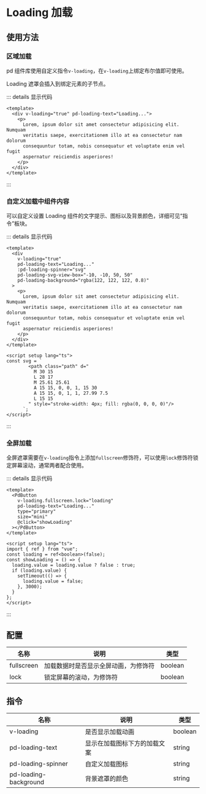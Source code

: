 # Loading 加载

## 使用方法

### 区域加载

pd 组件库使用自定义指令`v-loading`，在`v-loading`上绑定布尔值即可使用。

Loading 遮罩会插入到绑定元素的子节点。

<ClientOnly>
  <div class="example" style="position: relative">
    <LoadingDemo1/>
  </div>
</ClientOnly>

::: details 显示代码

```vue
<template>
  <div v-loading="true" pd-loading-text="Loading...">
    <p>
      Lorem, ipsum dolor sit amet consectetur adipisicing elit. Numquam
      veritatis saepe, exercitationem illo at ea consectetur nam dolorum
      consequuntur totam, nobis consequatur et voluptate enim vel fugit
      aspernatur reiciendis asperiores!
    </p>
  </div>
</template>
```

:::

### 自定义加载中组件内容

可以自定义设置 Loading 组件的文字提示、图标以及背景颜色，详细可见“指令”板块。

<ClientOnly>
  <div class="example" style="position: relative">
    <LoadingDemo2/>
  </div>
</ClientOnly>

::: details 显示代码

```vue
<template>
  <div
    v-loading="true"
    pd-loading-text="Loading..."
    :pd-loading-spinner="svg"
    pd-loading-svg-view-box="-10, -10, 50, 50"
    pd-loading-background="rgba(122, 122, 122, 0.8)"
  >
    <p>
      Lorem, ipsum dolor sit amet consectetur adipisicing elit. Numquam
      veritatis saepe, exercitationem illo at ea consectetur nam dolorum
      consequuntur totam, nobis consequatur et voluptate enim vel fugit
      aspernatur reiciendis asperiores!
    </p>
  </div>
</template>

<script setup lang="ts">
const svg = `
        <path class="path" d="
          M 30 15
          L 28 17
          M 25.61 25.61
          A 15 15, 0, 0, 1, 15 30
          A 15 15, 0, 1, 1, 27.99 7.5
          L 15 15
        " style="stroke-width: 4px; fill: rgba(0, 0, 0, 0)"/>
      `;
</script>
```

:::

### 全屏加载

全屏遮罩需要在`v-loading`指令上添加`fullscreen`修饰符，可以使用`lock`修饰符锁定屏幕滚动，通常两者配合使用。

<ClientOnly>
  <div class="example" style="position: relative">
    <LoadingDemo3/>
  </div>
</ClientOnly>

::: details 显示代码

```vue
<template>
  <PdButton
    v-loading.fullscreen.lock="loading"
    pd-loading-text="Loading..."
    type="primary"
    size="mini"
    @click="showLoading"
  ></PdButton>
</template>

<script setup lang="ts">
import { ref } from "vue";
const loading = ref<boolean>(false);
const showLoading = () => {
  loading.value = loading.value ? false : true;
  if (loading.value) {
    setTimeout(() => {
      loading.value = false;
    }, 3000);
  }
};
</script>
```

:::

## 配置

| 名称       | 说明                                 | 类型    |
| ---------- | ------------------------------------ | ------- |
| fullscreen | 加载数据时是否显示全屏动画，为修饰符 | boolean |
| lock       | 锁定屏幕的滚动，为修饰符             | boolean |

## 指令

| 名称                    | 说明                         | 类型    |
| ----------------------- | ---------------------------- | ------- |
| v-loading               | 是否显示加载动画             | boolean |
| pd-loading-text       | 显示在加载图标下方的加载文案 | string  |
| pd-loading-spinner    | 自定义加载图标               | string  |
| pd-loading-background | 背景遮罩的颜色               | string  |

<script setup lang="ts">
  import LoadingDemo1 from './demo/loadingDemo1.vue'
  import LoadingDemo2 from './demo/loadingDemo2.vue'
  import LoadingDemo3 from './demo/loadingDemo3.vue'
</script>
